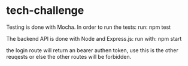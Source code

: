 # tech-challenge
Testing is done with Mocha. In order to run the tests:
run:
npm test

The backend API is done with Node and Express.js:
run with:
npm start

the login route will return an bearer authen token, use this is the other reuqests or else the other routes will be forbidden.
